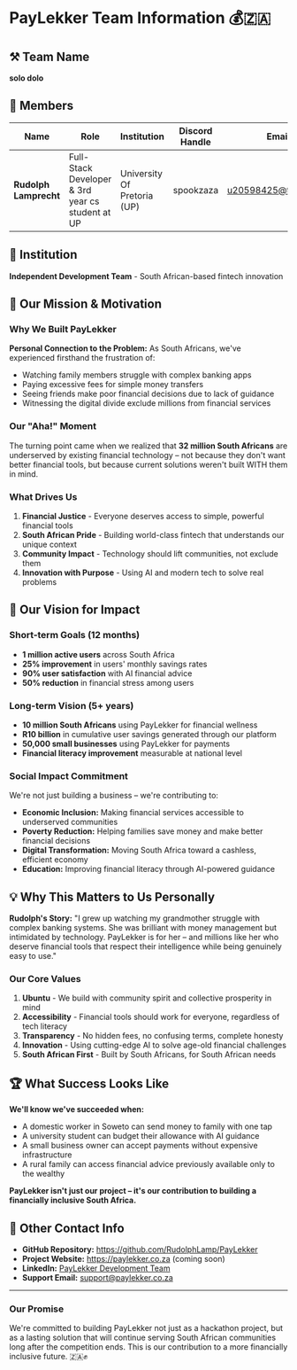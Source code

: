 # PayLekker Team Information 💰🇿🇦

## ⚒️ Team Name
**solo dolo**

## 👥 Members
| Name     | Role                | Institution           | Discord Handle | Email |
|----------|---------------------|-----------------------| -------------------|-------------|
| **Rudolph Lamprecht**   | Full-Stack Developer & 3rd year cs student at UP   | University Of Pretoria (UP) | spookzaza | u20598425@tuks.co.za |

## 🏫 Institution
**Independent Development Team** - South African-based fintech innovation

## 🎯 Our Mission & Motivation

### **Why We Built PayLekker**

**Personal Connection to the Problem:**
As South Africans, we've experienced firsthand the frustration of:
- Watching family members struggle with complex banking apps
- Paying excessive fees for simple money transfers
- Seeing friends make poor financial decisions due to lack of guidance
- Witnessing the digital divide exclude millions from financial services

### **Our "Aha!" Moment**
The turning point came when we realized that **32 million South Africans** are underserved by existing financial technology – not because they don't want better financial tools, but because current solutions weren't built WITH them in mind.

### **What Drives Us**
1. **Financial Justice** - Everyone deserves access to simple, powerful financial tools
2. **South African Pride** - Building world-class fintech that understands our unique context
3. **Community Impact** - Technology should lift communities, not exclude them
4. **Innovation with Purpose** - Using AI and modern tech to solve real problems

## 🎯 Our Vision for Impact

### **Short-term Goals (12 months)**
- **1 million active users** across South Africa
- **25% improvement** in users' monthly savings rates
- **90% user satisfaction** with AI financial advice
- **50% reduction** in financial stress among users

### **Long-term Vision (5+ years)**
- **10 million South Africans** using PayLekker for financial wellness
- **R10 billion** in cumulative user savings generated through our platform
- **50,000 small businesses** using PayLekker for payments
- **Financial literacy improvement** measurable at national level

### **Social Impact Commitment**
We're not just building a business – we're contributing to:
- **Economic Inclusion:** Making financial services accessible to underserved communities
- **Poverty Reduction:** Helping families save money and make better financial decisions
- **Digital Transformation:** Moving South Africa toward a cashless, efficient economy
- **Education:** Improving financial literacy through AI-powered guidance

## 💡 Why This Matters to Us Personally

**Rudolph's Story:**
"I grew up watching my grandmother struggle with complex banking systems. She was brilliant with money management but intimidated by technology. PayLekker is for her – and millions like her who deserve financial tools that respect their intelligence while being genuinely easy to use."

### **Our Core Values**
1. **Ubuntu** - We build with community spirit and collective prosperity in mind
2. **Accessibility** - Financial tools should work for everyone, regardless of tech literacy
3. **Transparency** - No hidden fees, no confusing terms, complete honesty
4. **Innovation** - Using cutting-edge AI to solve age-old financial challenges
5. **South African First** - Built by South Africans, for South African needs

## 🏆 What Success Looks Like

**We'll know we've succeeded when:**
- A domestic worker in Soweto can send money to family with one tap
- A university student can budget their allowance with AI guidance
- A small business owner can accept payments without expensive infrastructure
- A rural family can access financial advice previously available only to the wealthy

**PayLekker isn't just our project – it's our contribution to building a financially inclusive South Africa.**

## 📧 Other Contact Info
- **GitHub Repository:** https://github.com/RudolphLamp/PayLekker
- **Project Website:** https://paylekker.co.za (coming soon)
- **LinkedIn:** [PayLekker Development Team](https://linkedin.com/company/paylekker)
- **Support Email:** support@paylekker.co.za

---

### **Our Promise**
We're committed to building PayLekker not just as a hackathon project, but as a lasting solution that will continue serving South African communities long after the competition ends. This is our contribution to a more financially inclusive future. 🇿🇦✊
